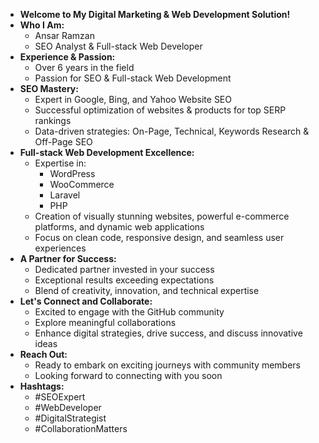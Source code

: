 - **Welcome to My Digital Marketing & Web Development Solution!**
- **Who I Am:**
  - Ansar Ramzan
  - SEO Analyst & Full-stack Web Developer
- **Experience & Passion:**
  - Over 6 years in the field
  - Passion for SEO & Full-stack Web Development
- **SEO Mastery:**
  - Expert in Google, Bing, and Yahoo Website SEO
  - Successful optimization of websites & products for top SERP rankings
  - Data-driven strategies: On-Page, Technical, Keywords Research & Off-Page SEO
- **Full-stack Web Development Excellence:**
  - Expertise in:
    - WordPress
    - WooCommerce
    - Laravel
    - PHP
  - Creation of visually stunning websites, powerful e-commerce platforms, and dynamic web applications
  - Focus on clean code, responsive design, and seamless user experiences
- **A Partner for Success:**
  - Dedicated partner invested in your success
  - Exceptional results exceeding expectations
  - Blend of creativity, innovation, and technical expertise
- **Let's Connect and Collaborate:**
  - Excited to engage with the GitHub community
  - Explore meaningful collaborations
  - Enhance digital strategies, drive success, and discuss innovative ideas
- **Reach Out:**
  - Ready to embark on exciting journeys with community members
  - Looking forward to connecting with you soon
- **Hashtags:**
  - #SEOExpert
  - #WebDeveloper
  - #DigitalStrategist
  - #CollaborationMatters
